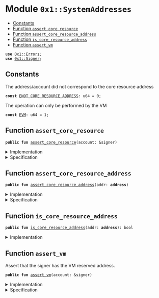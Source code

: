 
<a name="0x1_SystemAddresses"></a>

# Module `0x1::SystemAddresses`



-  [Constants](#@Constants_0)
-  [Function `assert_core_resource`](#0x1_SystemAddresses_assert_core_resource)
-  [Function `assert_core_resource_address`](#0x1_SystemAddresses_assert_core_resource_address)
-  [Function `is_core_resource_address`](#0x1_SystemAddresses_is_core_resource_address)
-  [Function `assert_vm`](#0x1_SystemAddresses_assert_vm)


<pre><code><b>use</b> <a href="../../../../../../../experimental/releases/artifacts/current/build/MoveStdlib/docs/Errors.md#0x1_Errors">0x1::Errors</a>;
<b>use</b> <a href="../../../../../../../experimental/releases/artifacts/current/build/MoveStdlib/docs/Signer.md#0x1_Signer">0x1::Signer</a>;
</code></pre>



<a name="@Constants_0"></a>

## Constants


<a name="0x1_SystemAddresses_ENOT_CORE_RESOURCE_ADDRESS"></a>

The address/account did not correspond to the core resource address


<pre><code><b>const</b> <a href="SystemAddresses.md#0x1_SystemAddresses_ENOT_CORE_RESOURCE_ADDRESS">ENOT_CORE_RESOURCE_ADDRESS</a>: u64 = 0;
</code></pre>



<a name="0x1_SystemAddresses_EVM"></a>

The operation can only be performed by the VM


<pre><code><b>const</b> <a href="SystemAddresses.md#0x1_SystemAddresses_EVM">EVM</a>: u64 = 1;
</code></pre>



<a name="0x1_SystemAddresses_assert_core_resource"></a>

## Function `assert_core_resource`



<pre><code><b>public</b> <b>fun</b> <a href="SystemAddresses.md#0x1_SystemAddresses_assert_core_resource">assert_core_resource</a>(account: &signer)
</code></pre>



<details>
<summary>Implementation</summary>


<pre><code><b>public</b> <b>fun</b> <a href="SystemAddresses.md#0x1_SystemAddresses_assert_core_resource">assert_core_resource</a>(account: &signer) {
    <a href="SystemAddresses.md#0x1_SystemAddresses_assert_core_resource_address">assert_core_resource_address</a>(<a href="../../../../../../../experimental/releases/artifacts/current/build/MoveStdlib/docs/Signer.md#0x1_Signer_address_of">Signer::address_of</a>(account))
}
</code></pre>



</details>

<details>
<summary>Specification</summary>



<pre><code><b>pragma</b> opaque;
<b>include</b> <a href="SystemAddresses.md#0x1_SystemAddresses_AbortsIfNotCoreResource">AbortsIfNotCoreResource</a> {addr: <a href="../../../../../../../experimental/releases/artifacts/current/build/MoveStdlib/docs/Signer.md#0x1_Signer_address_of">Signer::address_of</a>(account) };
</code></pre>



</details>

<a name="0x1_SystemAddresses_assert_core_resource_address"></a>

## Function `assert_core_resource_address`



<pre><code><b>public</b> <b>fun</b> <a href="SystemAddresses.md#0x1_SystemAddresses_assert_core_resource_address">assert_core_resource_address</a>(addr: <b>address</b>)
</code></pre>



<details>
<summary>Implementation</summary>


<pre><code><b>public</b> <b>fun</b> <a href="SystemAddresses.md#0x1_SystemAddresses_assert_core_resource_address">assert_core_resource_address</a>(addr: <b>address</b>) {
    <b>assert</b>!(<a href="SystemAddresses.md#0x1_SystemAddresses_is_core_resource_address">is_core_resource_address</a>(addr), <a href="../../../../../../../experimental/releases/artifacts/current/build/MoveStdlib/docs/Errors.md#0x1_Errors_requires_address">Errors::requires_address</a>(<a href="SystemAddresses.md#0x1_SystemAddresses_ENOT_CORE_RESOURCE_ADDRESS">ENOT_CORE_RESOURCE_ADDRESS</a>))
}
</code></pre>



</details>

<details>
<summary>Specification</summary>



<pre><code><b>pragma</b> opaque;
<b>include</b> <a href="SystemAddresses.md#0x1_SystemAddresses_AbortsIfNotCoreResource">AbortsIfNotCoreResource</a>;
</code></pre>


Specifies that a function aborts if the account does not have the root address.


<a name="0x1_SystemAddresses_AbortsIfNotCoreResource"></a>


<pre><code><b>schema</b> <a href="SystemAddresses.md#0x1_SystemAddresses_AbortsIfNotCoreResource">AbortsIfNotCoreResource</a> {
    addr: <b>address</b>;
    <b>aborts_if</b> addr != @CoreResources <b>with</b> Errors::REQUIRES_ADDRESS;
}
</code></pre>



</details>

<a name="0x1_SystemAddresses_is_core_resource_address"></a>

## Function `is_core_resource_address`



<pre><code><b>public</b> <b>fun</b> <a href="SystemAddresses.md#0x1_SystemAddresses_is_core_resource_address">is_core_resource_address</a>(addr: <b>address</b>): bool
</code></pre>



<details>
<summary>Implementation</summary>


<pre><code><b>public</b> <b>fun</b> <a href="SystemAddresses.md#0x1_SystemAddresses_is_core_resource_address">is_core_resource_address</a>(addr: <b>address</b>): bool {
    addr == @CoreResources
}
</code></pre>



</details>

<a name="0x1_SystemAddresses_assert_vm"></a>

## Function `assert_vm`

Assert that the signer has the VM reserved address.


<pre><code><b>public</b> <b>fun</b> <a href="SystemAddresses.md#0x1_SystemAddresses_assert_vm">assert_vm</a>(account: &signer)
</code></pre>



<details>
<summary>Implementation</summary>


<pre><code><b>public</b> <b>fun</b> <a href="SystemAddresses.md#0x1_SystemAddresses_assert_vm">assert_vm</a>(account: &signer) {
    <b>assert</b>!(<a href="../../../../../../../experimental/releases/artifacts/current/build/MoveStdlib/docs/Signer.md#0x1_Signer_address_of">Signer::address_of</a>(account) == @VMReserved, <a href="../../../../../../../experimental/releases/artifacts/current/build/MoveStdlib/docs/Errors.md#0x1_Errors_requires_address">Errors::requires_address</a>(<a href="SystemAddresses.md#0x1_SystemAddresses_EVM">EVM</a>))
}
</code></pre>



</details>

<details>
<summary>Specification</summary>



<pre><code><b>pragma</b> opaque;
<b>include</b> <a href="SystemAddresses.md#0x1_SystemAddresses_AbortsIfNotVM">AbortsIfNotVM</a>;
</code></pre>


Specifies that a function aborts if the account does not have the VM reserved address.


<a name="0x1_SystemAddresses_AbortsIfNotVM"></a>


<pre><code><b>schema</b> <a href="SystemAddresses.md#0x1_SystemAddresses_AbortsIfNotVM">AbortsIfNotVM</a> {
    account: signer;
    <b>aborts_if</b> <a href="../../../../../../../experimental/releases/artifacts/current/build/MoveStdlib/docs/Signer.md#0x1_Signer_address_of">Signer::address_of</a>(account) != @VMReserved <b>with</b> Errors::REQUIRES_ADDRESS;
}
</code></pre>



</details>


[//]: # ("File containing references which can be used from documentation")
[ACCESS_CONTROL]: https://github.com/diem/dip/blob/main/dips/dip-2.md
[ROLE]: https://github.com/diem/dip/blob/main/dips/dip-2.md#roles
[PERMISSION]: https://github.com/diem/dip/blob/main/dips/dip-2.md#permissions
